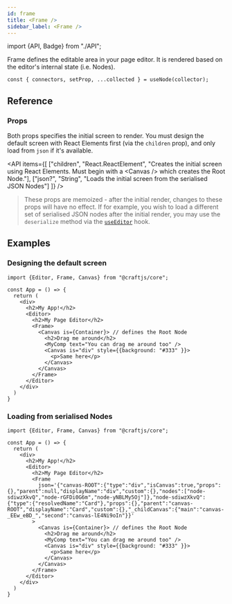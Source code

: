 ```yaml
---
id: frame
title: <Frame />
sidebar_label: <Frame />
---
```


import {API, Badge} from "./API";

<Badge type="component" />

Frame defines the editable area in your page editor. It is rendered based on the editor's internal state (i.e. Nodes).

```tsx
const { connectors, setProp, ...collected } = useNode(collector);
```



## Reference
### Props
Both props specifies the initial screen to render. You must design the default screen with React Elements first (via the `children` prop), and only load from `json` if it's available. 

<API items={[
  ["children", "React.ReactElement<Canvas>", "Creates the initial screen using React Elements. Must begin with a &lt;Canvas /&gt; which creates the Root Node."],
  ["json?", "String", "Loads the initial screen from the serialised JSON Nodes"]
]} /> 

> These props are memoized - after the initial render, changes to these props will have no effect. If for example, you wish to load a different set of serialised JSON nodes after the initial render, you may use the `deserialize` method via the [`useEditor`](/r/docs/api/useEditor) hook.

## Examples

### Designing the default screen
```tsx {9,10,16,17}
import {Editor, Frame, Canvas} from "@craftjs/core";

const App = () => {
  return (
    <div>
      <h2>My App!</h2>
      <Editor>
        <h2>My Page Editor</h2>
        <Frame> 
          <Canvas is={Container}> // defines the Root Node
            <h2>Drag me around</h2>
            <MyComp text="You can drag me around too" />
            <Canvas is="div" style={{background: "#333" }}>
              <p>Same here</p>
            </Canvas>
          </Canvas>
        </Frame>
      </Editor>
    </div>
  )
}
```

### Loading from serialised Nodes
```tsx {10}
import {Editor, Frame, Canvas} from "@craftjs/core";

const App = () => {
  return (
    <div>
      <h2>My App!</h2>
      <Editor>
        <h2>My Page Editor</h2>
        <Frame
          json='{"canvas-ROOT":{"type":"div","isCanvas":true,"props":{},"parent":null,"displayName":"div","custom":{},"nodes":["node-sdiwzXkvQ","node-rGFDi0G6m","node-yNBLMy5Oj"]},"node-sdiwzXkvQ":{"type":{"resolvedName":"Card"},"props":{},"parent":"canvas-ROOT","displayName":"Card","custom":{},"_childCanvas":{"main":"canvas-_EEw_eBD_","second":"canvas-lE4Ni9oIn"}}'
        > 
          <Canvas is={Container}> // defines the Root Node
            <h2>Drag me around</h2>
            <MyComp text="You can drag me around too" />
            <Canvas is="div" style={{background: "#333" }}>
              <p>Same here</p>
            </Canvas>
          </Canvas>
        </Frame>
      </Editor>
    </div>
  )
}
```
